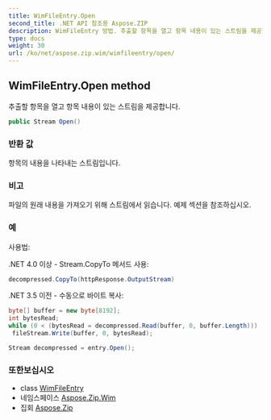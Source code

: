 ```yaml
---
title: WimFileEntry.Open
second_title: .NET API 참조용 Aspose.ZIP
description: WimFileEntry 방법. 추출할 항목을 열고 항목 내용이 있는 스트림을 제공합니다.
type: docs
weight: 30
url: /ko/net/aspose.zip.wim/wimfileentry/open/
---
```

## WimFileEntry.Open method

추출할 항목을 열고 항목 내용이 있는 스트림을 제공합니다.

```csharp
public Stream Open()
```

### 반환 값

항목의 내용을 나타내는 스트림입니다.

### 비고

파일의 원래 내용을 가져오기 위해 스트림에서 읽습니다. 예제 섹션을 참조하십시오.

### 예

사용법:

.NET 4.0 이상 - Stream.CopyTo 메서드 사용:

```csharp
decompressed.CopyTo(httpResponse.OutputStream)
```

.NET 3.5 이전 - 수동으로 바이트 복사:

```csharp
byte[] buffer = new byte[8192];
int bytesRead;
while (0 < (bytesRead = decompressed.Read(buffer, 0, buffer.Length)))
 fileStream.Write(buffer, 0, bytesRead);
```

```csharp
Stream decompressed = entry.Open();
```

### 또한보십시오

* class [WimFileEntry](../)
* 네임스페이스 [Aspose.Zip.Wim](../../wimfileentry/)
* 집회 [Aspose.Zip](../../../)


